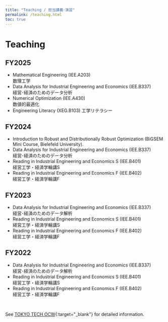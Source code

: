 ```yaml
---
title: "Teaching / 担当講義･演習"
permalink: /teaching.html
toc: true
---
```


# Teaching

## **FY2025**
- Mathematical Engineering  (IEE.A203)  
数理工学
- Data Analysis for Industrial Engineering and Economics  (IEE.B337)    
経営･経済のためのデータ分析
- Numerical Optimization (IEE.A430)  
数値的最適化
- Engineering Literacy (XEG.B103)
工学リテラシー

## **FY2024**
- Introduction to Robust and Distributionally Robust Optimization (BiGSEM Mini Course, Bielefeld University). 
- Data Analysis for Industrial Engineering and Economics  (IEE.B337)    
経営･経済のためのデータ分析
- Reading in Industrial Engineering and Economics S  (IEE.B401)     
経営工学・経済学輪講S 
- Reading in Industrial Engineering and Economics F  (IEE.B402)     
経営工学・経済学輪講F 

## **FY2023**
- Data Analysis for Industrial Engineering and Economics  (IEE.B337)    
経営･経済のためのデータ解析
- Reading in Industrial Engineering and Economics S  (IEE.B401)     
経営工学・経済学輪講S 
- Reading in Industrial Engineering and Economics F  (IEE.B402)     
経営工学・経済学輪講F 

## **FY2022**
- Data Analysis for Industrial Engineering and Economics  (IEE.B337)    
経営･経済のためのデータ解析
- Reading in Industrial Engineering and Economics S  (IEE.B401)     
経営工学・経済学輪講S 
- Reading in Industrial Engineering and Economics F  (IEE.B402)     
経営工学・経済学輪講F 

<br>

See [TOKYO TECH OCW](http://www.ocw.titech.ac.jp/index.php?module=General&action=StaffInfo&id=91947){:target="_blank"} for detailed information.
